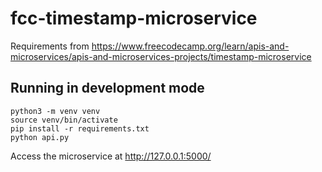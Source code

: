 # fcc-timestamp-microservice

Requirements from https://www.freecodecamp.org/learn/apis-and-microservices/apis-and-microservices-projects/timestamp-microservice

## Running in development mode
```
python3 -m venv venv
source venv/bin/activate
pip install -r requirements.txt
python api.py
```
Access the microservice at http://127.0.0.1:5000/

